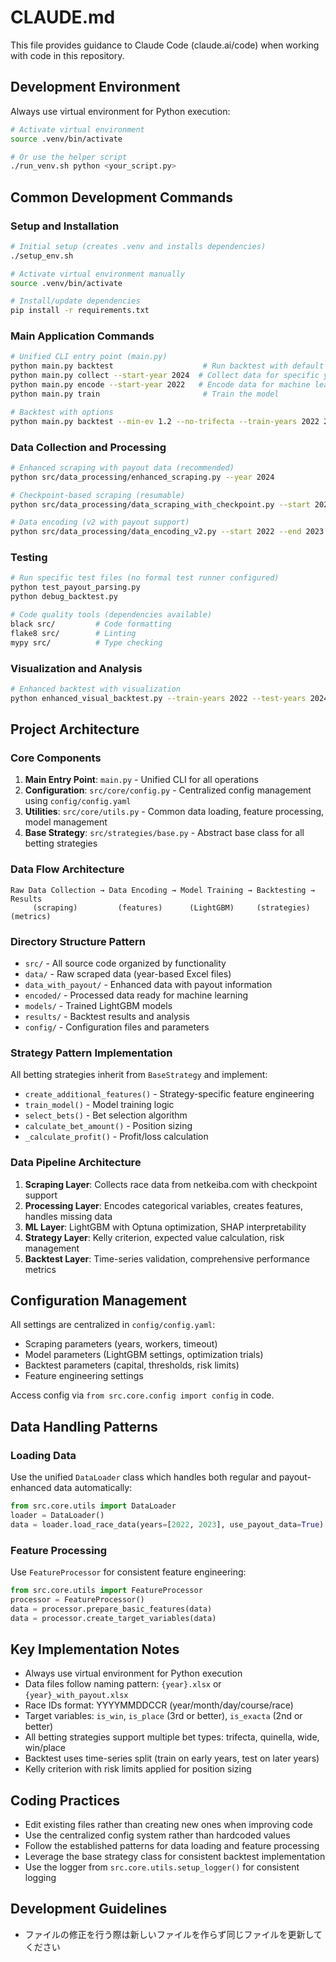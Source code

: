 # CLAUDE.md

This file provides guidance to Claude Code (claude.ai/code) when working with code in this repository.

## Development Environment

Always use virtual environment for Python execution:
```bash
# Activate virtual environment
source .venv/bin/activate

# Or use the helper script
./run_venv.sh python <your_script.py>
```

## Common Development Commands

### Setup and Installation
```bash
# Initial setup (creates .venv and installs dependencies)
./setup_env.sh

# Activate virtual environment manually
source .venv/bin/activate

# Install/update dependencies
pip install -r requirements.txt
```

### Main Application Commands
```bash
# Unified CLI entry point (main.py)
python main.py backtest                    # Run backtest with default settings
python main.py collect --start-year 2024  # Collect data for specific year
python main.py encode --start-year 2022   # Encode data for machine learning
python main.py train                       # Train the model

# Backtest with options
python main.py backtest --min-ev 1.2 --no-trifecta --train-years 2022 2023 --test-years 2024 2025
```

### Data Collection and Processing
```bash
# Enhanced scraping with payout data (recommended)
python src/data_processing/enhanced_scraping.py --year 2024

# Checkpoint-based scraping (resumable)
python src/data_processing/data_scraping_with_checkpoint.py --start 2024 --end 2024

# Data encoding (v2 with payout support)
python src/data_processing/data_encoding_v2.py --start 2022 --end 2023
```

### Testing
```bash
# Run specific test files (no formal test runner configured)
python test_payout_parsing.py
python debug_backtest.py

# Code quality tools (dependencies available)
black src/         # Code formatting
flake8 src/        # Linting  
mypy src/          # Type checking
```

### Visualization and Analysis
```bash
# Enhanced backtest with visualization
python enhanced_visual_backtest.py --train-years 2022 --test-years 2024 2025 --min-ev 1.2
```

## Project Architecture

### Core Components

1. **Main Entry Point**: `main.py` - Unified CLI for all operations
2. **Configuration**: `src/core/config.py` - Centralized config management using `config/config.yaml`
3. **Utilities**: `src/core/utils.py` - Common data loading, feature processing, model management
4. **Base Strategy**: `src/strategies/base.py` - Abstract base class for all betting strategies

### Data Flow Architecture

```
Raw Data Collection → Data Encoding → Model Training → Backtesting → Results
     (scraping)         (features)      (LightGBM)     (strategies)   (metrics)
```

### Directory Structure Pattern

- `src/` - All source code organized by functionality
- `data/` - Raw scraped data (year-based Excel files)
- `data_with_payout/` - Enhanced data with payout information
- `encoded/` - Processed data ready for machine learning
- `models/` - Trained LightGBM models
- `results/` - Backtest results and analysis
- `config/` - Configuration files and parameters

### Strategy Pattern Implementation

All betting strategies inherit from `BaseStrategy` and implement:
- `create_additional_features()` - Strategy-specific feature engineering
- `train_model()` - Model training logic
- `select_bets()` - Bet selection algorithm
- `calculate_bet_amount()` - Position sizing
- `_calculate_profit()` - Profit/loss calculation

### Data Pipeline Architecture

1. **Scraping Layer**: Collects race data from netkeiba.com with checkpoint support
2. **Processing Layer**: Encodes categorical variables, creates features, handles missing data
3. **ML Layer**: LightGBM with Optuna optimization, SHAP interpretability
4. **Strategy Layer**: Kelly criterion, expected value calculation, risk management
5. **Backtest Layer**: Time-series validation, comprehensive performance metrics

## Configuration Management

All settings are centralized in `config/config.yaml`:
- Scraping parameters (years, workers, timeout)
- Model parameters (LightGBM settings, optimization trials)
- Backtest parameters (capital, thresholds, risk limits)
- Feature engineering settings

Access config via `from src.core.config import config` in code.

## Data Handling Patterns

### Loading Data
Use the unified `DataLoader` class which handles both regular and payout-enhanced data automatically:
```python
from src.core.utils import DataLoader
loader = DataLoader()
data = loader.load_race_data(years=[2022, 2023], use_payout_data=True)
```

### Feature Processing  
Use `FeatureProcessor` for consistent feature engineering:
```python
from src.core.utils import FeatureProcessor
processor = FeatureProcessor()
data = processor.prepare_basic_features(data)
data = processor.create_target_variables(data)
```

## Key Implementation Notes

- Always use virtual environment for Python execution
- Data files follow naming pattern: `{year}.xlsx` or `{year}_with_payout.xlsx`
- Race IDs format: YYYYMMDDCCR (year/month/day/course/race)
- Target variables: `is_win`, `is_place` (3rd or better), `is_exacta` (2nd or better)
- All betting strategies support multiple bet types: trifecta, quinella, wide, win/place
- Backtest uses time-series split (train on early years, test on later years)
- Kelly criterion with risk limits applied for position sizing

## Coding Practices

- Edit existing files rather than creating new ones when improving code
- Use the centralized config system rather than hardcoded values
- Follow the established patterns for data loading and feature processing
- Leverage the base strategy class for consistent backtest implementation
- Use the logger from `src.core.utils.setup_logger()` for consistent logging

## Development Guidelines

- ファイルの修正を行う際は新しいファイルを作らず同じファイルを更新してください
```